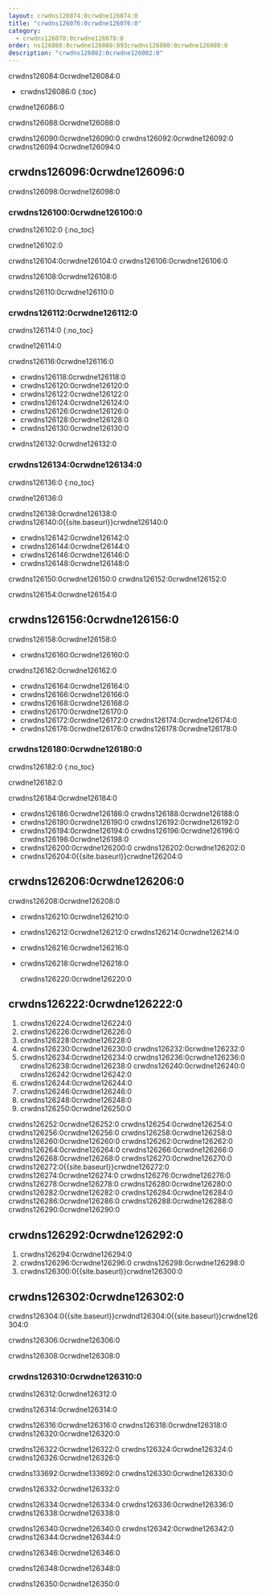 ```yaml
---
layout: crwdns126074:0crwdne126074:0
title: "crwdns126076:0crwdne126076:0"
category:
  - crwdns126078:0crwdne126078:0
order: ns126080:0crwdne126080:093crwdns126080:0crwdne126080:0
description: "crwdns126082:0crwdne126082:0"
---
```

crwdns126084:0crwdne126084:0

- crwdns126086:0
{:toc}

crwdne126086:0

crwdns126088:0crwdne126088:0

crwdns126090:0crwdne126090:0 crwdns126092:0crwdne126092:0 crwdns126094:0crwdne126094:0

## crwdns126096:0crwdne126096:0

crwdns126098:0crwdne126098:0

### crwdns126100:0crwdne126100:0

crwdns126102:0
{:no_toc}

crwdne126102:0

crwdns126104:0crwdne126104:0 crwdns126106:0crwdne126106:0

crwdns126108:0crwdne126108:0

crwdns126110:0crwdne126110:0

### crwdns126112:0crwdne126112:0

crwdns126114:0
{:no_toc}

crwdne126114:0

crwdns126116:0crwdne126116:0

- crwdns126118:0crwdne126118:0
- crwdns126120:0crwdne126120:0
- crwdns126122:0crwdne126122:0
- crwdns126124:0crwdne126124:0
- crwdns126126:0crwdne126126:0
- crwdns126128:0crwdne126128:0 
- crwdns126130:0crwdne126130:0

crwdns126132:0crwdne126132:0

### crwdns126134:0crwdne126134:0

crwdns126136:0
{:no_toc}

crwdne126136:0

crwdns126138:0crwdne126138:0 crwdns126140:0{{site.baseurl}}crwdne126140:0

- crwdns126142:0crwdne126142:0
- crwdns126144:0crwdne126144:0
- crwdns126146:0crwdne126146:0
- crwdns126148:0crwdne126148:0

crwdns126150:0crwdne126150:0 crwdns126152:0crwdne126152:0

crwdns126154:0crwdne126154:0

## crwdns126156:0crwdne126156:0

crwdns126158:0crwdne126158:0

- crwdns126160:0crwdne126160:0

crwdns126162:0crwdne126162:0

- crwdns126164:0crwdne126164:0
- crwdns126166:0crwdne126166:0
- crwdns126168:0crwdne126168:0
- crwdns126170:0crwdne126170:0
- crwdns126172:0crwdne126172:0 crwdns126174:0crwdne126174:0
- crwdns126176:0crwdne126176:0 crwdns126178:0crwdne126178:0

### crwdns126180:0crwdne126180:0

crwdns126182:0
{:no_toc}

crwdne126182:0

crwdns126184:0crwdne126184:0

- crwdns126186:0crwdne126186:0 crwdns126188:0crwdne126188:0
- crwdns126190:0crwdne126190:0 crwdns126192:0crwdne126192:0
- crwdns126194:0crwdne126194:0 crwdns126196:0crwdne126196:0 crwdns126198:0crwdne126198:0
- crwdns126200:0crwdne126200:0 crwdns126202:0crwdne126202:0
- crwdns126204:0{{site.baseurl}}crwdne126204:0

<!--- Check whether the ACL needs to be more open so the services/build can download build images -->

## crwdns126206:0crwdne126206:0

crwdns126208:0crwdne126208:0

- crwdns126210:0crwdne126210:0
- crwdns126212:0crwdne126212:0 crwdns126214:0crwdne126214:0
- crwdns126216:0crwdne126216:0
- crwdns126218:0crwdne126218:0

    crwdns126220:0crwdne126220:0
    

## crwdns126222:0crwdne126222:0

1. crwdns126224:0crwdne126224:0
2. crwdns126226:0crwdne126226:0
3. crwdns126228:0crwdne126228:0 
4. crwdns126230:0crwdne126230:0 crwdns126232:0crwdne126232:0
5. crwdns126234:0crwdne126234:0 crwdns126236:0crwdne126236:0 crwdns126238:0crwdne126238:0 crwdns126240:0crwdne126240:0 crwdns126242:0crwdne126242:0 
6. crwdns126244:0crwdne126244:0
7. crwdns126246:0crwdne126246:0
8. crwdns126248:0crwdne126248:0
9. crwdns126250:0crwdne126250:0

crwdns126252:0crwdne126252:0 crwdns126254:0crwdne126254:0 crwdns126256:0crwdne126256:0 crwdns126258:0crwdne126258:0 crwdns126260:0crwdne126260:0 crwdns126262:0crwdne126262:0 crwdns126264:0crwdne126264:0 crwdns126266:0crwdne126266:0 crwdns126268:0crwdne126268:0 crwdns126270:0crwdne126270:0 crwdns126272:0{{site.baseurl}}crwdne126272:0 crwdns126274:0crwdne126274:0 crwdns126276:0crwdne126276:0 crwdns126278:0crwdne126278:0 crwdns126280:0crwdne126280:0 crwdns126282:0crwdne126282:0 crwdns126284:0crwdne126284:0 crwdns126286:0crwdne126286:0 crwdns126288:0crwdne126288:0 crwdns126290:0crwdne126290:0

## crwdns126292:0crwdne126292:0

1. crwdns126294:0crwdne126294:0
2. crwdns126296:0crwdne126296:0 crwdns126298:0crwdne126298:0
3. crwdns126300:0{{site.baseurl}}crwdne126300:0

## crwdns126302:0crwdne126302:0

crwdns126304:0{{site.baseurl}}crwdnd126304:0{{site.baseurl}}crwdne126304:0

crwdns126306:0crwdne126306:0

crwdns126308:0crwdne126308:0

### crwdns126310:0crwdne126310:0

crwdns126312:0crwdne126312:0

crwdns126314:0crwdne126314:0

crwdns126316:0crwdne126316:0 crwdns126318:0crwdne126318:0 crwdns126320:0crwdne126320:0

crwdns126322:0crwdne126322:0 crwdns126324:0crwdne126324:0 crwdns126326:0crwdne126326:0

crwdns133692:0crwdne133692:0 crwdns126330:0crwdne126330:0

crwdns126332:0crwdne126332:0

crwdns126334:0crwdne126334:0 crwdns126336:0crwdne126336:0 crwdns126338:0crwdne126338:0

crwdns126340:0crwdne126340:0 crwdns126342:0crwdne126342:0 crwdns126344:0crwdne126344:0

crwdns126346:0crwdne126346:0

crwdns126348:0crwdne126348:0

crwdns126350:0crwdne126350:0